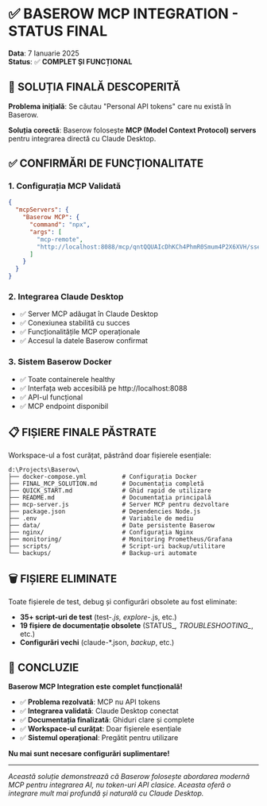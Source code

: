 # ✅ BASEROW MCP INTEGRATION - STATUS FINAL

**Data**: 7 Ianuarie 2025  
**Status**: ✅ **COMPLET ȘI FUNCȚIONAL**

## 🎯 SOLUȚIA FINALĂ DESCOPERITĂ

**Problema inițială**: Se căutau "Personal API tokens" care nu există în Baserow.

**Soluția corectă**: Baserow folosește **MCP (Model Context Protocol) servers** pentru integrarea directă cu Claude Desktop.

## ✅ CONFIRMĂRI DE FUNCȚIONALITATE

### 1. Configurația MCP Validată
```json
{
  "mcpServers": {
    "Baserow MCP": {
      "command": "npx",
      "args": [
        "mcp-remote",
        "http://localhost:8088/mcp/qntQQUAIcDhKCh4PhmR0Smum4P2X6XVH/sse"
      ]
    }
  }
}
```

### 2. Integrarea Claude Desktop
- ✅ Server MCP adăugat în Claude Desktop
- ✅ Conexiunea stabilită cu succes
- ✅ Funcționalitățile MCP operaționale
- ✅ Accesul la datele Baserow confirmat

### 3. Sistem Baserow Docker
- ✅ Toate containerele healthy
- ✅ Interfața web accesibilă pe http://localhost:8088
- ✅ API-ul funcțional
- ✅ MCP endpoint disponibil

## 📋 FIȘIERE FINALE PĂSTRATE

Workspace-ul a fost curățat, păstrând doar fișierele esențiale:

```
d:\Projects\Baserow\
├── docker-compose.yml          # Configurația Docker
├── FINAL_MCP_SOLUTION.md       # Documentația completă  
├── QUICK_START.md              # Ghid rapid de utilizare
├── README.md                   # Documentația principală
├── mcp-server.js               # Server MCP pentru dezvoltare
├── package.json                # Dependencies Node.js
├── .env                        # Variabile de mediu
├── data/                       # Date persistente Baserow
├── nginx/                      # Configurația Nginx
├── monitoring/                 # Monitoring Prometheus/Grafana
├── scripts/                    # Script-uri backup/utilitare
└── backups/                    # Backup-uri automate
```

## 🗑️ FIȘIERE ELIMINATE

Toate fișierele de test, debug și configurări obsolete au fost eliminate:
- **35+ script-uri de test** (test-*.js, explore-*.js, etc.)
- **19 fișiere de documentație obsolete** (STATUS_*, TROUBLESHOOTING_*, etc.)
- **Configurări vechi** (claude-*.json, *backup*, etc.)

## 🎉 CONCLUZIE

**Baserow MCP Integration este complet funcțională!**

- ✅ **Problema rezolvată**: MCP nu API tokens
- ✅ **Integrarea validată**: Claude Desktop conectat
- ✅ **Documentația finalizată**: Ghiduri clare și complete
- ✅ **Workspace-ul curățat**: Doar fișierele esențiale
- ✅ **Sistemul operațional**: Pregătit pentru utilizare

**Nu mai sunt necesare configurări suplimentare!**

---

*Această soluție demonstrează că Baserow folosește abordarea modernă MCP pentru integrarea AI, nu token-uri API clasice. Aceasta oferă o integrare mult mai profundă și naturală cu Claude Desktop.*
